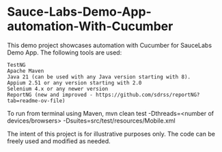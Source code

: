 # Sauce-Labs-Demo-App-automation-With-Cucumber
 This demo project showcases automation with Cucumber for SauceLabs Demo App. The following tools are used:
 
    TestNG
    Apache Maven
    Java 21 (can be used with any Java version starting with 8).
    Appium 2.51 or any version starting with 2.0
    Selenium 4.x or any newer version
    ReportNG (new and improved - https://github.com/sdrss/reportNG?tab=readme-ov-file)

To run from terminal using Maven, mvn clean test -Dthreads=<number of devices/browsers> -Dsuites=src/test/resources/Mobile.xml

The intent of this project is for illustrative purposes only. The code can be freely used and modified as needed.
